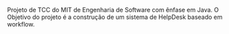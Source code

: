 Projeto de TCC do MIT de Engenharia de Software com ênfase em Java.
O Objetivo do projeto é a construção de um sistema de HelpDesk baseado em workflow.